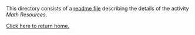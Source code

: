 This directory consists of a [readme file](https://github.com/sfushidahardy/SSEA-Linear-Algebra-Activities/blob/main/Non-LinearAlgebra/MetaSkills/MathResources/math-resources-readme.pdf) describing the details of the activity _Math Resources_.

[Click here to return home.](https://github.com/sfushidahardy/SSEA-Linear-Algebra-Activities/blob/main/README.md#meta-skills-general-skills-and-other-activities)
